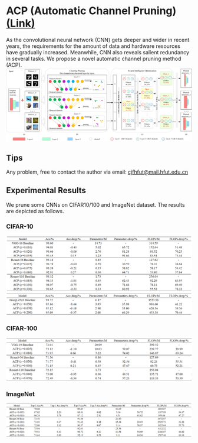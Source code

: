 # ACP (Automatic Channel Pruning) [(Link)](https://github.com/JingfeiChang/ACP-Automatic-Channel-Pruning/edit/main/README.md)

As the convolutional neural network (CNN) gets deeper and wider in recent years, the requirements for the amount of data and hardware resources have gradually increased. Meanwhile, CNN also reveals salient redundancy in several tasks. We propose a novel automatic channel pruning method (ACP).
![Framework of the proposed ACP.](https://github.com/JingfeiChang/ACP-Automatic-Channel-Pruning/blob/main/figure/Figure.png)
## Tips
Any problem, free to contact the author via email: cjfhfut@mail.hfut.edu.cn
## Experimental Results
We prune some CNNs on CIFAR10/100 and ImageNet dataset. The results are depicted as follows.
### CIFAR-10
![Table1](https://github.com/JingfeiChang/ACP-Automatic-Channel-Pruning/blob/main/table/table1.png)
![Table2](https://github.com/JingfeiChang/ACP-Automatic-Channel-Pruning/blob/main/table/table2.png)
### CIFAR-100
![Table3](https://github.com/JingfeiChang/ACP-Automatic-Channel-Pruning/blob/main/table/table3.png)
### ImageNet
![Table4](https://github.com/JingfeiChang/ACP-Automatic-Channel-Pruning/blob/main/table/table4.png)
